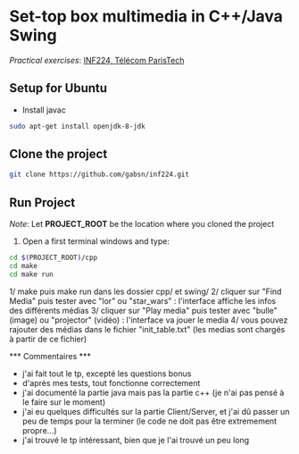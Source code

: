 # Set-top box multimedia in C++/Java Swing

_Practical exercises_: [INF224, Télécom ParisTech](http://perso.telecom-paristech.fr/~elc/cpp/TP-C++.html)

## Setup for Ubuntu

- Install javac
```bash
sudo apt-get install openjdk-8-jdk
```

## Clone the project

```bash
git clone https://github.com/gabsn/inf224.git
```

## Run Project

_Note_: Let **PROJECT_ROOT** be the location where you cloned the project

1. Open a first terminal windows and type:
```bash
cd $(PROJECT_ROOT)/cpp
cd make
cd make run
```

1/ make puis make run dans les dossier cpp/ et swing/
2/ cliquer sur "Find Media" puis tester avec "lor" ou "star_wars" : l'interface affiche les infos des différents médias
3/ cliquer sur "Play media" puis tester avec "bulle" (image) ou "projector" (vidéo) : l'interface va jouer le media
4/ vous pouvez rajouter des médias dans le fichier "init_table.txt" (les medias sont chargés à partir de ce fichier)

*** Commentaires ***

- j'ai fait tout le tp, excepté les questions bonus
- d'après mes tests, tout fonctionne correctement
- j'ai documenté la partie java mais pas la partie c++ (je n'ai pas pensé à le faire sur le moment)
- j'ai eu quelques difficultés sur la partie Client/Server, et j'ai dû passer un peu de temps pour la terminer (le code ne doit pas être extremement propre...)
- j'ai trouvé le tp intéressant, bien que je l'ai trouvé un peu long
